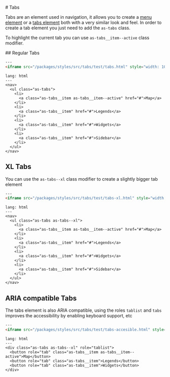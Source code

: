 # Tabs

Tabs are an element used in navigation, it allows you to create a [menu element](https://www.w3.org/WAI/tutorials/menus/) or a [tabs element](https://www.w3.org/TR/wai-aria-practices/examples/tabs/tabs-2/tabs.html) both with a very similar look and feel. In order to create a tab element you just need to add the `as-tabs` class.


To highlight the current tab you can use `as-tabs__item--active` class modifier.

## Regular Tabs

```html
---
<iframe src="/packages/styles/src/tabs/test/tabs.html" style="width: 100%; height: 100%;">
```

```code
lang: html
---
<nav>
  <ul class="as-tabs">
    <li>
      <a class="as-tabs__item as-tabs__item--active" href="#">Map</a>
    </li>
    <li>
      <a class="as-tabs__item" href="#">Legends</a>
    </li>
    <li>
      <a class="as-tabs__item" href="#">Widgets</a>
    </li>
    <li>
      <a class="as-tabs__item" href="#">Sidebar</a>
    </li>
  </ul>
</nav>
```


## XL Tabs

You can use the `as-tabs--xl` class modifier to create a slightly bigger tab element

```html
---
<iframe src="/packages/styles/src/tabs/test/tabs-xl.html" style="width: 100%; height: 100%;">
```

```code
lang: html
---
<nav>
  <ul class="as-tabs as-tabs--xl">
    <li>
      <a class="as-tabs__item as-tabs__item--active" href="#">Map</a>
    </li>
    <li>
      <a class="as-tabs__item" href="#">Legends</a>
    </li>
    <li>
      <a class="as-tabs__item" href="#">Widgets</a>
    </li>
    <li>
      <a class="as-tabs__item" href="#">Sidebar</a>
    </li>
  </ul>
</nav>
```


## ARIA compatible Tabs

The tabs element is also ARIA compatible, using the roles `tablist` and `tabs` improves the accessibility by enabling keyboard support, etc

```html
---
<iframe src="/packages/styles/src/tabs/test/tabs-accesible.html" style="width: 100%; height: 100%;">
```

```code
lang: html
---
<div class="as-tabs as-tabs--xl" role="tablist">
  <button role="tab" class="as-tabs__item as-tabs__item--active">Map</button>
  <button role="tab" class="as-tabs__item">Legends</button>
  <button role="tab" class="as-tabs__item">Widgets</button>
</div>
```
